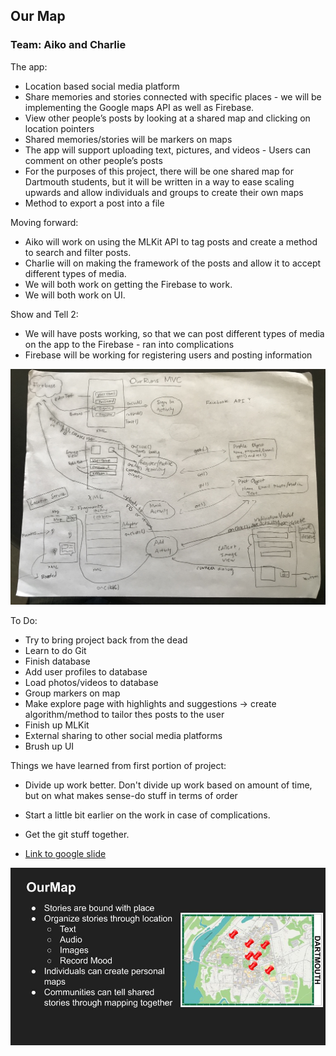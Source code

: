 ## Our Map

### Team: Aiko and Charlie

The app:
- Location based social media platform
- Share memories and stories connected with specific places - we will be implementing the Google maps API as well as Firebase.
- View other people’s posts by looking at a shared map and clicking on location pointers
- Shared memories/stories will be markers on maps
- The app will support uploading text, pictures, and videos
- Users can comment on other people’s posts
- For the purposes of this project, there will be one shared map for Dartmouth students, but it will be written in a way to ease scaling upwards and allow individuals and groups to create their own maps
- Method to export a post into a file

Moving forward:
- Aiko will work on using the MLKit API to tag posts and create a method to search and filter posts. 
- Charlie will on making the framework of the posts and allow it to accept different types of media.
- We will both work on getting the Firebase to work. 
- We will both work on UI. 

Show and Tell 2:
- We will have posts working, so that we can post different types of media on the app to the Firebase - ran into complications
- Firebase will be working for registering users and posting information

<img src="IMG_5056 2.jpg" alt="img"/>

To Do:
- Try to bring project back from the dead
- Learn to do Git
- Finish database
- Add user profiles to database
- Load photos/videos to database 
- Group markers on map
- Make explore page with highlights and suggestions -> create algorithm/method to tailor thes posts to the user
- Finish up MLKit
- External sharing to other social media platforms
- Brush up UI

Things we have learned from first portion of project:
- Divide up work better. Don't divide up work based on amount of time, but on what makes sense-do stuff in terms of order
- Start a little bit earlier on the work in case of complications.
- Get the git stuff together. 

- <a href="https://docs.google.com/presentation/d/1333Yhdu7ZHfD8_deQbttFk-vkqlfNNTGXdntPZVN9iU/edit?usp=sharing">Link to google slide</a>
<img src="Nee Pitch Slide.jpg" alt="img"/>

